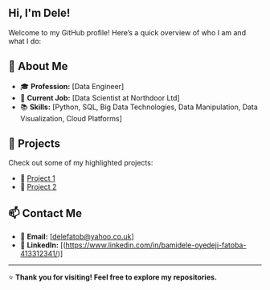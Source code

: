 ## Hi, I'm Dele!

Welcome to my GitHub profile! Here’s a quick overview of who I am and what I do:

## 🚀 About Me
- 🎓 **Profession:** [Data Engineer]
- 💼 **Current Job:** [Data Scientist at Northdoor Ltd]
- 📚 **Skills:** [Python, SQL, Big Data Technologies, Data Manipulation, Data Visualization, Cloud Platforms]

  
## 🌟 Projects
Check out some of my highlighted projects:
- 🔗 [Project 1](Link)
- 🔗 [Project 2](Link)


## 📫 Contact Me
- 📧 **Email:** [delefatob@yahoo.co.uk]
- 💼 **LinkedIn:** [(https://www.linkedin.com/in/bamidele-oyedeji-fatoba-413312341/)]

---

⭐️ **Thank you for visiting! Feel free to explore my repositories.**

